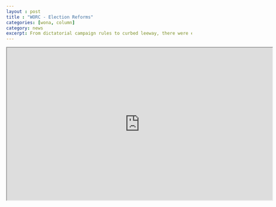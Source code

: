 ```yaml
---
layout : post
title : "WORC - Election Reforms"
categories: [wona, column]
category: news
excerpt: From dictatorial campaign rules to curbed leeway, there were enough reasons for the candidates to be vexed right from the start. Even the most apathetic voter has been victim, with the administration imposing restraints on inter-bhawan movements and gatherings on campus. As the whole campus brims with door to door campaigns and last minute calculations, WatchOut!, revamps the WatchOut! Redressal Cell (WORC) and sets out to examine how the IITR junta respond to the mighty election campaigns and the resulting restrictions to life on campus.
---
```

<iframe width="720" height="415"
src="https://www.youtube.com/embed/YHoJ-z9zXlQ">
</iframe>
